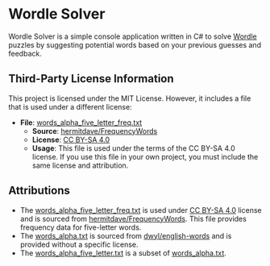# Wordle Solver

Wordle Solver is a simple console application written in C# to solve [Wordle](https://www.nytimes.com/games/wordle/index.html) puzzles by suggesting potential words based on your previous guesses and feedback.

## Third-Party License Information

This project is licensed under the MIT License. However, it includes a file that is used under a different license:

- **File**: [words_alpha_five_letter_freq.txt](./src/Wordle/Resources/words_alpha_five_letter_freq.txt)
  - **Source**: [hermitdave/FrequencyWords](https://github.com/hermitdave/FrequencyWords)
  - **License**: [CC BY-SA 4.0](https://creativecommons.org/licenses/by-sa/4.0/)
  - **Usage**: This file is used under the terms of the CC BY-SA 4.0 license. If you use this file in your own project, you must include the same license and attribution.

## Attributions

- The [words_alpha_five_letter_freq.txt](./src/Wordle/Resources/words_alpha_five_letter_freq.txt) is used under [CC BY-SA 4.0](https://creativecommons.org/licenses/by-sa/4.0/) license and is sourced from [hermitdave/FrequencyWords](https://github.com/hermitdave/FrequencyWords). This file provides frequency data for five-letter words.
- The [words_alpha.txt](./src/Wordle/Resources/words_alpha.txt) is sourced from [dwyl/english-words](https://github.com/dwyl/english-words) and is provided without a specific license.
- The [words_alpha_five_letter.txt](./src/Wordle/Resources/words_alpha_five_letter.txt) is a subset of [words_alpha.txt](./src/Wordle/Resources/words_alpha.txt). 